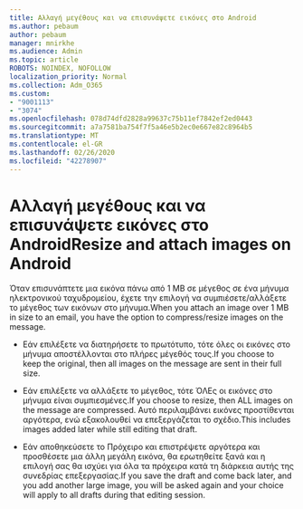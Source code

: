 ```yaml
---
title: Αλλαγή μεγέθους και να επισυνάψετε εικόνες στο Android
ms.author: pebaum
author: pebaum
manager: mnirkhe
ms.audience: Admin
ms.topic: article
ROBOTS: NOINDEX, NOFOLLOW
localization_priority: Normal
ms.collection: Adm_O365
ms.custom:
- "9001113"
- "3074"
ms.openlocfilehash: 078d74dfd2828a99637c75b11ef7842ef2ed0443
ms.sourcegitcommit: a7a7581ba754f7f5a46e5b2ec0e667e82c8964b5
ms.translationtype: MT
ms.contentlocale: el-GR
ms.lasthandoff: 02/26/2020
ms.locfileid: "42278907"
---
```

# <a name="resize-and-attach-images-on-android"></a><span data-ttu-id="2ebe3-102">Αλλαγή μεγέθους και να επισυνάψετε εικόνες στο Android</span><span class="sxs-lookup"><span data-stu-id="2ebe3-102">Resize and attach images on Android</span></span>

<span data-ttu-id="2ebe3-103">Όταν επισυνάπτετε μια εικόνα πάνω από 1 MB σε μέγεθος σε ένα μήνυμα ηλεκτρονικού ταχυδρομείου, έχετε την επιλογή να συμπιέσετε/αλλάξετε το μέγεθος των εικόνων στο μήνυμα.</span><span class="sxs-lookup"><span data-stu-id="2ebe3-103">When you attach an image over 1 MB in size to an email, you have the option to compress/resize images on the message.</span></span>
 
- <span data-ttu-id="2ebe3-104">Εάν επιλέξετε να διατηρήσετε το πρωτότυπο, τότε όλες οι εικόνες στο μήνυμα αποστέλλονται στο πλήρες μέγεθός τους.</span><span class="sxs-lookup"><span data-stu-id="2ebe3-104">If you choose to keep the original, then all images on the message are sent in their full size.</span></span>
 
- <span data-ttu-id="2ebe3-105">Εάν επιλέξετε να αλλάξετε το μέγεθος, τότε ΌΛΕς οι εικόνες στο μήνυμα είναι συμπιεσμένες.</span><span class="sxs-lookup"><span data-stu-id="2ebe3-105">If you choose to resize, then ALL images on the message are compressed.</span></span>  <span data-ttu-id="2ebe3-106">Αυτό περιλαμβάνει εικόνες προστίθενται αργότερα, ενώ εξακολουθεί να επεξεργάζεται το σχέδιο.</span><span class="sxs-lookup"><span data-stu-id="2ebe3-106">This includes images added later while still editing that draft.</span></span>
 
- <span data-ttu-id="2ebe3-107">Εάν αποθηκεύσετε το Πρόχειρο και επιστρέψετε αργότερα και προσθέσετε μια άλλη μεγάλη εικόνα, θα ερωτηθείτε ξανά και η επιλογή σας θα ισχύει για όλα τα πρόχειρα κατά τη διάρκεια αυτής της συνεδρίας επεξεργασίας.</span><span class="sxs-lookup"><span data-stu-id="2ebe3-107">If you save the draft and come back later, and you add another large image, you will be asked again and your choice will apply to all drafts during that editing session.</span></span>
 

